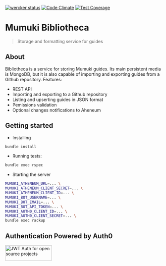 [![wercker status](https://app.wercker.com/status/0b4dd5fa93028f3a8172e685187d542a/s/master "wercker status")](https://app.wercker.com/project/bykey/0b4dd5fa93028f3a8172e685187d542a)
[![Code Climate](https://codeclimate.com/github/mumuki/mumuki-bibliotheca/badges/gpa.svg)](https://codeclimate.com/github/mumuki/mumuki-bibliotheca)
[![Test Coverage](https://codeclimate.com/github/mumuki/mumuki-bibliotheca/badges/coverage.svg)](https://codeclimate.com/github/mumuki/mumuki-bibliotheca)

# Mumuki Bibliotheca
> Storage and formatting service for guides

## About

Bibliotheca is a service for storing Mumuki guides. Its main persistent media is MongoDB, but it is also capable of importing and exporting guides from a Github repository. Features:

* REST API
* Importing and exporting to a Github repository
* Listing and upserting guides in JSON format
* Pemissions validation
* Optional changes notifications to Aheneum

## Getting started

* Installing

```bash
bundle install
```

* Running tests:

```bash
bundle exec rspec
```

* Starting the server

```bash
MUMUKI_ATHENEUM_URL=... \
MUMUKI_ATHENEUM_CLIENT_SECRET=... \
MUMUKI_ATHENEUM_CLIENT_ID=... \
MUMUKI_BOT_USERNAME=... \
MUMUKI_BOT_EMAIL=... \
MUMUKI_BOT_API_TOKEN=... \
MUMUKI_AUTH0_CLIENT_ID=... \
MUMUKI_AUTH0_CLIENT_SECRET=... \
bundle exec rackup
```

## Authentication Powered by Auth0

<a width="150" height="50" href="https://auth0.com/" target="_blank" alt="Single Sign On & Token Based Authentication - Auth0"><img width="150" height="50" alt="JWT Auth for open source projects" src="http://cdn.auth0.com/oss/badges/a0-badge-dark.png"/></a>
